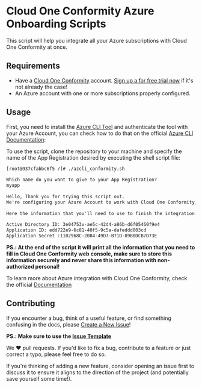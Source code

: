 # Cloud One Conformity Azure Onboarding Scripts
This script will help you integrate all your Azure subscriptions with Cloud One Conformity at once.

## Requirements

* Have a [Cloud One Conformity](https://www.trendmicro.com/en_us/business/products/hybrid-cloud/cloud-one-conformity.html) account. [Sign up a for free trial now](https://www.cloudconformity.com/identity/sign-up.html) if it's not already the case!
* An Azure account with one or more subscriptions properly configured.

## Usage

First, you need to install the [Azure CLI Tool](https://docs.microsoft.com/en-us/cli/azure/install-azure-cli) and authenticate the tool with your Azure Account, you can check how to do that on the official [Azure CLI Documentation](https://docs.microsoft.com/en-us/cli/azure/authenticate-azure-cli): 

To use the script, clone the repository to your machine and specify the name of the App Registration desired by executing the shell script file:


```html
[root@937cfabbc6f5 /]# ./azcli_conformity.sh 
 
Which name do you want to give to your App Registration?
myapp
 
Hello, Thank you for trying this script out.
We're configuring your Azure Account to work with Cloud One Conformity, this might take several minutes depending of how many subscriptions you have.
 
Here the information that you'll need to use to finish the integration:
 
Active Directory ID: 3e04753v-ae5c-42d4-a86b-d6f05460f9e4
Application ID: edd722e9-6c81-40f5-9c5a-dafeddd003cd
Application Secret :1102968C-2084-49D7-B71D-89B0DCB7D73E
```

 **PS.: At the end of the script it will print all the information that you need to fill in Cloud One Conformity web console, make sure to store this information securely and never share this information with non-authorized personal!**

 To learn more about Azure integration with Cloud One Conformity, check the official [Documentation](https://cloudconformity.atlassian.net/wiki/spaces/HELP/pages/165806211/Adding+an+Active+Directory)

## Contributing

If you encounter a bug, think of a useful feature, or find something confusing
in the docs, please
[Create a New Issue](https://github.com/cloudconformity/azure-onboarding-scripts/issues/new)!

 **PS.: Make sure to use the [Issue Template](https://github.com/cloudconformity/azure-onboarding-scripts/tree/master/.github/ISSUE_TEMPLATE)**

We :heart: pull requests. If you'd like to fix a bug, contribute to a feature or
just correct a typo, please feel free to do so.

If you're thinking of adding a new feature, consider opening an issue first to
discuss it to ensure it aligns to the direction of the project (and potentially
save yourself some time!).
